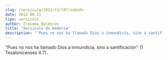 ```yaml
---
slug: /versiculo/2012/t3/l07/sabado
date: 2012-08-11
tipo: versiculo
author: Irasema Balderas
title: "Versiculo de memoria"
description: "'Pues no nos ha llamado Dios a inmundicia, sino a santificación' (1  Tesalonicenses 4:7)."
---
```


"Pues no nos ha llamado Dios a inmundicia, sino a santificación" (1 Tesalonicenses 4:7).
